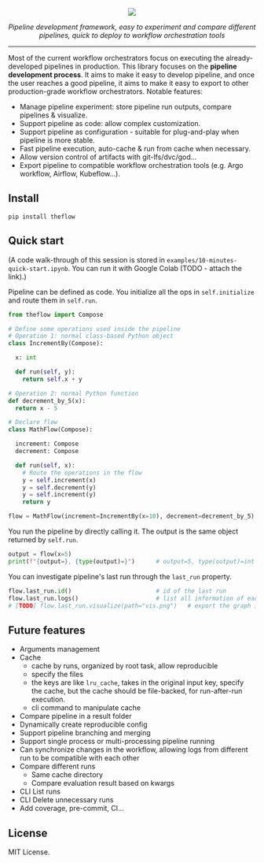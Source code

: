 <!-- # theflow -->

<p align="center">
  <img src="https://github-production-user-asset-6210df.s3.amazonaws.com/35283585/261831199-64e90674-e34e-42a5-bada-65cd21aae4ee.png">
</p>

<p align="center">
    <em>Pipeline development framework, easy to experiment and compare different pipelines, quick to deploy to workflow orchestration tools</em>
</p>

---

Most of the current workflow orchestrators focus on executing the already-developed pipelines in production. This library focuses on the **pipeline development process**. It aims to make it easy to develop pipeline, and once the user reaches a good pipeline, it aims to make it easy to export to other production-grade workflow orchestrators. Notable features:

- Manage pipeline experiment: store pipeline run outputs, compare pipelines & visualize.
- Support pipeline as code: allow complex customization.
- Support pipeline as configuration - suitable for plug-and-play when pipeline is more stable.
- Fast pipeline execution, auto-cache & run from cache when necessary.
- Allow version control of artifacts with git-lfs/dvc/god...
- Export pipeline to compatible workflow orchestration tools (e.g. Argo workflow, Airflow, Kubeflow...).

## Install

```shell
pip install theflow
```

## Quick start

(A code walk-through of this session is stored in `examples/10-minutes-quick-start.ipynb`. You can run it with Google Colab (TODO - attach the link).)

Pipeline can be defined as code. You initialize all the ops in `self.initialize` and route them in `self.run`.

```python
from theflow import Compose

# Define some operations used inside the pipeline
# Operation 1: normal class-based Python object
class IncrementBy(Compose):

  x: int

  def run(self, y):
    return self.x + y

# Operation 2: normal Python function
def decrement_by_5(x):
  return x - 5

# Declare flow
class MathFlow(Compose):

  increment: Compose
  decrement: Compose

  def run(self, x):
    # Route the operations in the flow
    y = self.increment(x)
    y = self.decrement(y)
    y = self.increment(y)
    return y

flow = MathFlow(increment=IncrementBy(x=10), decrement=decrement_by_5)
```

You run the pipeline by directly calling it. The output is the same object returned by `self.run`.

```python
output = flow(x=5)
print(f"{output=}, {type(output)=}")      # output=5, type(output)=int
```

You can investigate pipeline's last run through the `last_run` property.

```python
flow.last_run.id()                        # id of the last run
flow.last_run.logs()                      # list all information of each step
# [TODO] flow.last_run.visualize(path="vis.png")   # export the graph in `vis.png` file
```

<!-- The information above is also automatically stored in the project root's `.theflow` directory. You can use the `flow` CLI command to list all runs, get each run detail, and compare runs. A UI for run management is trivially implemented with the `theflow[ui]` that allow managing the experiments through a web-based UI.

```shell
# list all runs in the directory
$ theflow list

# view detail of a run
$ theflow run <run-id>

# compare 2 runs
$ theflow diff <run-id-1> <run-id-2>

# show the UI, require `pip install theflow[ui]`, ctrl+c to stop the UI
$ theflow ui
```

(TODO - attach the UI screenshot).

`theflow` allows exporting the pipeline into a yaml file, which then can be used to share with each other

```python
flow.export_pipeline("pipeline.yaml")     # (TODO - attach screesamplesnshots)
```

You can modify the step inside the yaml file, and `theflow` can run the pipeline according to the new graph.

(TODO - attach URL to detailed documentation for each of the step above) -->

## Future features

- Arguments management
- Cache
  - cache by runs, organized by root task, allow reproducible
  - specify the files
  - the keys are like `lru_cache`, takes in the original input key, specify
    the cache, but the cache should be file-backed, for run-after-run execution.
  - cli command to manipulate cache
- Compare pipeline in a result folder
- Dynamically create reproducible config
- Support pipeline branching and merging
- Support single process or multi-processing pipeline running
- Can synchronize changes in the workflow, allowing logs from different run to be compatible with each other
- Compare different runs
  - Same cache directory
  - Compare evaluation result based on kwargs
- CLI List runs
- CLI Delete unnecessary runs
- Add coverage, pre-commit, CI...

## License

MIT License.
